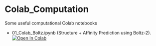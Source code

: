 # Colab_Computation
Some useful computational Colab notebooks

- 01_Colab_Boltz.ipynb (Structure + Affinity Prediction using Boltz-2). <a href="https://colab.research.google.com/github/ChenSTeam/Colab_Computation/blob/main/01_Colab_Boltz.ipynb" target="_parent"><img src="https://colab.research.google.com/assets/colab-badge.svg" alt="Open In Colab"/></a>
